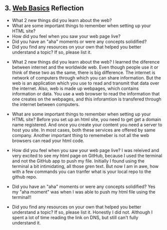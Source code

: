 ## 3. [Web Basics](3_web_basics/readme.md) Reflection

* What 2 new things did you learn about the web?
* What are some important things to remember when setting up your HTML site?
* How did you feel when you saw your web page live?
* Did you have an "aha" moments or were any concepts solidified?
* Did you find any resources on your own that helped you better understand a topic? If so, please list it.

<!-- Add your reflection here. Remove the comment markers -->
* What 2 new things did you learn about the web?
I learned the diference between internet and the worldwide web. Even though people use it or think of these two as the same, there is big difference. The internet is network of computers through which you can share information.  But the web is an application which you use to read and transmit that data over the internet.  Also, web is made up webpages, which contains information or data.  You use a web browser to read the information that one creates on the webpages, and this inforamtion is transfered through the internet between computers.

* What are some important things to remember when setting up your HTML site?
Before you set up an html site, you need to get get a domain name registered.  And once you create your content you need a server to host you site.  In most cases, both these services are offered by same company.  Another important thing to rememeber is not all the web browsers can read your html code.  

* How did you feel when you saw your web page live?
I was releived and very excited to see my html page on GitHub, because I used the terminal and not the GitHub app to push my file.  Initially I found using the terminal a bit intimidating, all those gren text.  But now I am in awe, how with a few commands you can tranfer what is your local repo to the github repo.

* Did you have an "aha" moments or were any concepts solidified?
Yes my "aha moment" was when I was able to push my html file using the terminal!!

* Did you find any resources on your own that helped you better understand a topic? If so, please list it.
Honestly I did not.  Although I spent a lot of time reading the link on DNS, but still can't fully understand it.
